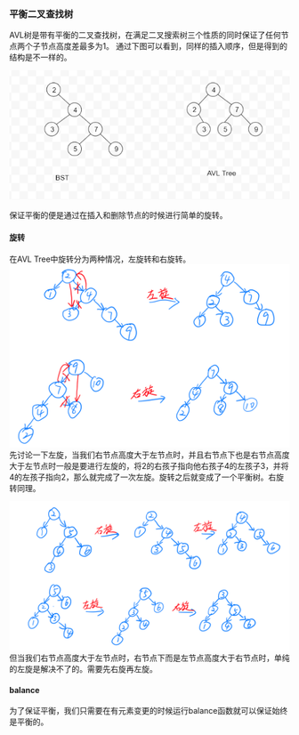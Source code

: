 ### 平衡二叉查找树
AVL树是带有平衡的二叉查找树，在满足二叉搜索树三个性质的同时保证了任何节点两个子节点高度差最多为1。
通过下图可以看到，同样的插入顺序，但是得到的结构是不一样的。

![](../img/bstavltree.png)

保证平衡的便是通过在插入和删除节点的时候进行简单的旋转。

#### 旋转
在AVL Tree中旋转分为两种情况，左旋转和右旋转。
![](../img/leftright.PNG)
先讨论一下左旋，当我们右节点高度大于左节点时，并且右节点下也是右节点高度大于左节点时一般是要进行左旋的，将2的右孩子指向他右孩子4的左孩子3，并将4的左孩子指向2，那么就完成了一次左旋。旋转之后就变成了一个平衡树。右旋转同理。

![](../img/double.PNG)
但当我们右节点高度大于左节点时，右节点下而是左节点高度大于右节点时，单纯的左旋是解决不了的。需要先右旋再左旋。

#### balance
为了保证平衡，我们只需要在有元素变更的时候运行balance函数就可以保证始终是平衡的。